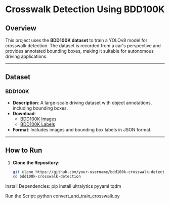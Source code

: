 # Crosswalk Detection Using BDD100K

## Overview
This project uses the **BDD100K dataset** to train a YOLOv8 model for crosswalk detection. The dataset is recorded from a car's perspective and provides annotated bounding boxes, making it suitable for autonomous driving applications.

---

## Dataset

### BDD100K
- **Description**: A large-scale driving dataset with object annotations, including bounding boxes.
- **Download**:
  - [BDD100K Images](https://dl.cv.ethz.ch/bdd100k/data/bdd100k_images.zip)
  - [BDD100K Labels](https://dl.cv.ethz.ch/bdd100k/data/bdd100k_labels_release.zip)
- **Format**: Includes images and bounding box labels in JSON format.

---

## How to Run

1. **Clone the Repository**:
   ```bash
   git clone https://github.com/your-username/bdd100k-crosswalk-detection.git
   cd bdd100k-crosswalk-detection

Install Dependencies:
pip install ultralytics pyyaml tqdm

Run the Script:
python convert_and_train_crosswalk.py
